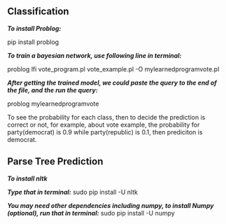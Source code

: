 ## Classification


***To install Problog:***

pip install problog


***To train a bayesian network, use following line in terminal:***

problog lfi vote_program.pl vote_example.pl -O mylearnedprogramvote.pl


***After getting the trained model, we could paste the query to the end of the file, and the run the query:***

problog mylearnedprogramvote

To see the probability for each class, then to decide the prediction is correct or not, for example, about vote example, the probability for party(democrat) is 0.9 while party(republic) is 0.1, then prediciton is democrat.




## Parse Tree Prediction


***To install nltk***

***Type that in terminal:***
sudo pip install -U nltk

***You may need other dependencies including numpy, to install Numpy (optional), run that in terminal:*** 
sudo pip install -U numpy

